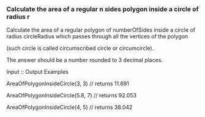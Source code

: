 ### Calculate the area of a regular n sides polygon inside a circle of radius r

Calculate the area of a regular polygon of numberOfSides inside a circle of radius circleRadius which passes through all the vertices of the polygon 

(such circle is called circumscribed circle or circumcircle). 

The answer should be a number rounded to 3 decimal places.

Input :: Output Examples

AreaOfPolygonInsideCircle(3, 3) // returns 11.691

AreaOfPolygonInsideCircle(5.8, 7) // returns 92.053

AreaOfPolygonInsideCircle(4, 5) // returns 38.042

